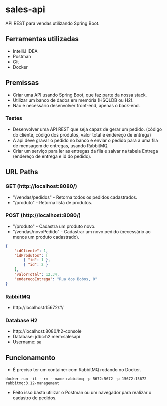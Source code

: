 # sales-api
API REST para vendas utilizando Spring Boot.

## Ferramentas utilizadas
* IntelliJ IDEA
* Postman
* Git
* Docker

## Premissas
* Criar uma API usando Spring Boot, que faz parte da nossa stack.
* Utilizar um banco de dados em memória (HSQLDB ou H2).
* Não é necessário desenvolver front-end, apenas o back-end.

### Testes
* Desenvolver uma API REST que seja capaz de gerar um pedido. (código do cliente, código dos produtos, valor total e endereço de entrega)
* A api deve gravar o pedido no banco e enviar o pedido para a uma fila de mensagem de entregas, usando RabbitMQ.
* Criar um serviço para ler as entregas da fila e salvar na tabela Entrega (endereço de entrega e id do pedido).

## URL Paths
### GET (http://localhost:8080/)
* "/vendas/pedidos" - Retorna todos os pedidos cadastrados.
* "/produto" - Retorna lista de produtos.

### POST (http://localhost:8080/)
* "/produto" - Cadastra um produto novo.
* "/vendas/novoPedido" - Cadastrar um novo pedido (necessário ao menos um produto cadastrado).
```json
{
    "idCliente": 1,
    "idProdutos": [
        { "id": 1 },
        { "id": 2 }
    ],
    "valorTotal": 12.34,
    "enderecoEntrega": "Rua dos Bobos, 0"
}
```

### RabbitMQ
* http://localhost:15672/#/

### Database H2
* http://localhost:8080/h2-console
* Database: jdbc:h2:mem:salesapi
* Username: sa

## Funcionamento
* É preciso ter um container com RabbitMQ rodando no Docker.
  
`docker run -it --rm --name rabbitmq -p 5672:5672 -p 15672:15672 rabbitmq:3.12-management`

* Feito isso basta utilizar o Postman ou um navegador para realizar o cadastro de pedidos.
